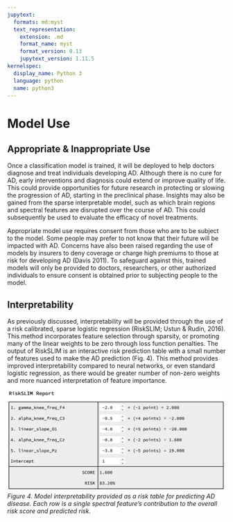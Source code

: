 ```yaml
---
jupytext:
  formats: md:myst
  text_representation:
    extension: .md
    format_name: myst
    format_version: 0.13
    jupytext_version: 1.11.5
kernelspec:
  display_name: Python 3
  language: python
  name: python3
---
```


# Model Use

## Appropriate & Inappropriate Use

Once a classification model is trained, it will be deployed to help doctors diagnose and treat individuals developing AD. Although there is no cure for AD, early interventions and diagnosis could extend or improve quality of life. This could provide opportunities for future research in protecting or slowing the progression of AD, starting in the preclinical phase. Insights may also be gained from the sparse interpretable model, such as which brain regions and spectral features are disrupted over the course of AD. This could subsequently be used to evaluate the efficacy of novel treatments.

Appropriate model use requires consent from those who are to be subject to the model. Some people may prefer to not know that their future will be impacted with AD. Concerns have also been raised regarding the use of models by insurers to deny coverage or charge high premiums to those at risk for developing AD (Davis 2011). To safeguard against this, trained models will only be provided to doctors, researchers, or other authorized individuals to ensure consent is obtained prior to subjecting people to the model.

## Interpretability

As previously discussed, interpretability will be provided through the use of a risk calibrated, sparse logistic regression (RiskSLIM; Ustun & Rudin, 2016). This method incorporates feature selection through sparsity, or promoting many of the linear weights to be zero through loss function penalties. The output of RiskSLIM is an interactive risk prediction table with a small number of features used to make the AD prediction (Fig. 4). This method provides improved interpretability compared to neural networks, or even standard logistic regression, as there would be greater number of non-zero weights and more nuanced interpretation of feature importance.

 ![](figures/04_model_use.png) *Figure 4. Model interpretability provided as a risk table for predicting AD disease. Each row is a single spectral feature’s contribution to the overall risk score and predicted risk.*
